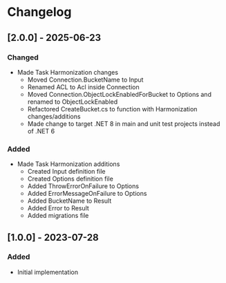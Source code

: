 # Changelog

## [2.0.0] - 2025-06-23
### Changed
- Made Task Harmonization changes
	- Moved Connection.BucketName to Input
	- Renamed ACL to Acl inside Connection
	- Moved Connection.ObjectLockEnabledForBucket to Options and renamed to ObjectLockEnabled
	- Refactored CreateBucket.cs to function with Harmonization changes/additions
	- Made change to target .NET 8 in main and unit test projects instead of .NET 6
### Added
- Made Task Harmonization additions
	- Created Input definition file
	- Created Options definition file
	- Added ThrowErrorOnFailure to Options 
	- Added ErrorMessageOnFailure to Options
	- Added BucketName to Result
	- Added Error to Result
	- Added migrations file

## [1.0.0] - 2023-07-28
### Added
- Initial implementation